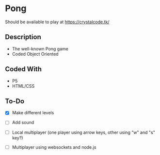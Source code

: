 # Pong
Should be available to play at https://crystalcode.tk/

## Description
- The well-known Pong game
- Coded Object Oriented

## Coded With
- P5
- HTML/CSS

## To-Do
- [x] Make different levels
- [ ] Add sound
- [ ] Local multiplayer (one player using arrow keys, other using "w" and "s" key?)
- [ ] Multiplayer using websockets and node.js

